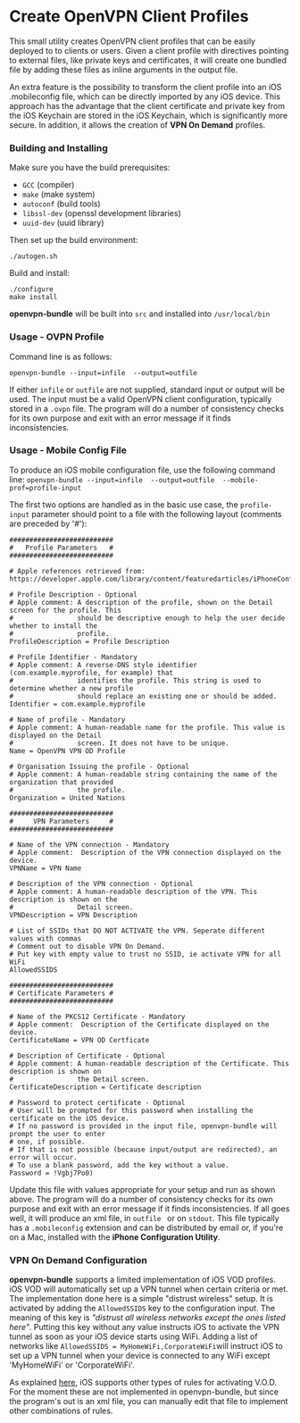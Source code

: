 # Create OpenVPN Client Profiles
This small utility creates OpenVPN client profiles that can be easily deployed to to clients or users.  Given a client profile with directives pointing to external files, like private keys and certificates, it will create one bundled file by adding these files as inline arguments in the output file.

An extra feature is the possibility to transform the client profile into an iOS .mobileconfig file, which can be directly imported by any iOS device. This approach has the advantage that the client certificate and private key from the iOS Keychain are stored in the iOS Keychain, which is significantly more secure. In addition, it allows the creation of **VPN On Demand** profiles. 

### Building and Installing

Make sure you have the build prerequisites:

* `GCC`  (compiler)
* `make` (make system)
* `autoconf` (build tools)
* `libssl-dev` (openssl development libraries)
* `uuid-dev` (uuid library)

Then set up the build environment:

```shell
./autogen.sh
```

Build and install:

```
./configure
make install
```

**openvpn-bundle** will be built into `src` and installed into `/usr/local/bin`

### Usage - OVPN Profile

Command line is as follows:

`openvpn-bundle --input=infile  --output=outfile`

If either `infile` or `outfile` are not supplied, standard input or output will be used.  The input must be a valid OpenVPN client configuration, typically stored in a `.ovpn` file. The program will do a number of consistency checks for its own purpose and exit with an error message if it finds inconsistencies.

### Usage - Mobile Config File

To produce an iOS mobile configuration file, use the following command line:
`openvpn-bundle --input=infile  --output=outfile  --mobile-prof=profile-input`

The first two options are handled as in the basic use case, the `profile-input` parameter should point to a file with the following layout (comments are preceded by '#'):

```
##########################
#   Profile Parameters   #
##########################

# Apple references retrieved from: https://developer.apple.com/library/content/featuredarticles/iPhoneConfigurationProfileRef/Introduction/Introduction.html

# Profile Description - Optional
# Apple comment: A description of the profile, shown on the Detail screen for the profile. This
#                should be descriptive enough to help the user decide whether to install the
#                profile.
ProfileDescription = Profile Description

# Profile Identifier - Mandatory
# Apple comment: A reverse-DNS style identifier (com.example.myprofile, for example) that
#                identifies the profile. This string is used to determine whether a new profile
#                should replace an existing one or should be added.
Identifier = com.example.myprofile

# Name of profile - Mandatory
# Apple comment: A human-readable name for the profile. This value is displayed on the Detail
#                screen. It does not have to be unique.
Name = OpenVPN VPN OD Profile

# Organisation Issuing the profile - Optional
# Apple comment: A human-readable string containing the name of the organization that provided
#                the profile.
Organization = United Nations

##########################
#     VPN Parameters     #
##########################

# Name of the VPN connection - Mandatory
# Apple comment:  Description of the VPN connection displayed on the device.
VPNName = VPN Name

# Description of the VPN connection - Optional
# Apple comment: A human-readable description of the VPN. This description is shown on the
#                Detail screen.
VPNDescription = VPN Description

# List of SSIDs that DO NOT ACTIVATE the VPN. Seperate different values with commas
# Comment out to disable VPN On Demand.
# Put key with empty value to trust no SSID, ie activate VPN for all WiFi
AllowedSSIDS 

##########################
# Certificate Parameters #
##########################

# Name of the PKCS12 Certificate - Mandatory
# Apple comment:  Description of the Certificate displayed on the device.
CertificateName = VPN OD Certficate

# Description of Certificate - Optional
# Apple comment: A human-readable description of the Certificate. This description is shown on
#                the Detail screen.
CertificateDescription = Certificate description

# Password to protect certificate - Optional
# User will be prompted for this password when installing the certificate on the iOS device.
# If no password is provided in the input file, openvpn-bundle will prompt the user to enter
# one, if possible.
# If that is not possible (because input/output are redirected), an error will occur.
# To use a blank password, add the key without a value.
Password = !Vgbj7Po0)

```

Update this file with values appropriate for your setup and run as shown above. The program will do a number of consistency checks for its own purpose and exit with an error message if it finds inconsistencies. If all goes well, it will produce an xml file, in `outfile ` or on `stdout`. This file typically has a `.mobileconfig` extension and can be distributed by email or, if you're on a Mac, installed with the **iPhone Configuration Utility**.

### VPN On Demand Configuration

**openvpn-bundle** supports a limited implementation of iOS VOD profiles. iOS VOD will automatically set up a VPN tunnel when certain criteria or met. The implementation done here is a simple "distrust wireless" setup. It is activated by adding the `AllowedSSIDS` key to the configuration input. The meaning of this key is *"distrust all wireless networks except the ones listed here"*. Putting this key without any value instructs iOS to activate the VPN tunnel as soon as your iOS device starts using WiFi. Adding a list of networks like `AllowedSSIDS = MyHomeWiFi,CorporateWiFi`will instruct iOS to set up a VPN tunnel when your device is connected to any WiFi except 'MyHomeWiFi' or 'CorporateWiFi'.

As explained [here](https://developer.apple.com/library/content/featuredarticles/iPhoneConfigurationProfileRef/Introduction/Introduction.html#//apple_ref/doc/uid/TP40010206-CH1-SW36), iOS supports other types of rules for activating V.O.D. For the moment these are not implemented in openvpn-bundle, but since the program's out is an xml file, you can manually edit that file to implement other combinations of rules.
